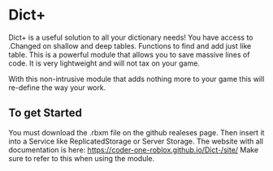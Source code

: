 # Dict+
Dict+ is a useful solution to all your dictionary needs! You have access to .Changed on shallow and deep tables. Functions to find and add just like table. 
This is a powerful module that allows you to save massive lines of code. It is very lightweight and will not tax on your game.

With this non-intrusive module that adds nothing more to your game this will re-define the way your work.

## To get Started

You must download the .rbxm file on the github realeses page. Then insert it into a Service like ReplicatedStorage or Server Storage.
The website with all documentation is here:
https://coder-one-roblox.github.io/Dict-/site/
Make sure to refer to this when using the module.

